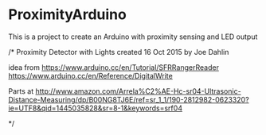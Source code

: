 # ProximityArduino
This is a project to create an Arduino with proximity sensing and LED output

/*
Proximity Detector with Lights
created 16 Oct 2015 by Joe Dahlin

idea from https://www.arduino.cc/en/Tutorial/SFRRangerReader
          https://www.arduino.cc/en/Reference/DigitalWrite

Parts at http://www.amazon.com/Arrela%C2%AE-Hc-sr04-Ultrasonic-Distance-Measuring/dp/B00NG8TJ6E/ref=sr_1_1/190-2812982-0623320?ie=UTF8&qid=1445035828&sr=8-1&keywords=srf04


*/
